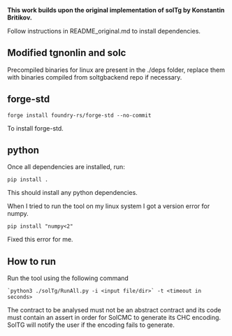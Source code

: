 **This work builds upon the original implementation of solTg by Konstantin Britikov.**

Follow instructions in README_original.md to install dependencies. 

## Modified tgnonlin and solc

Precompiled binaries for linux are present in the ./deps folder, replace them with binaries compiled from soltgbackend repo if necessary.

## forge-std

```
forge install foundry-rs/forge-std --no-commit
```

To install forge-std.

## python

Once all dependencies are installed, run:
```
pip install .
```

This should install any python dependencies.

When I tried to run the tool on my linux system I got a version error for numpy.

```
pip install "numpy<2"
```

Fixed this error for me.

## How to run

Run the tool using the following command

```
`python3 ./solTg/RunAll.py -i <input file/dir>` -t <timeout in seconds>
```

The contract to be analysed must not be an abstract contract and its code must contain an assert in order for SolCMC to generate its CHC encoding. SolTG will notify the user if the encoding fails to generate.




